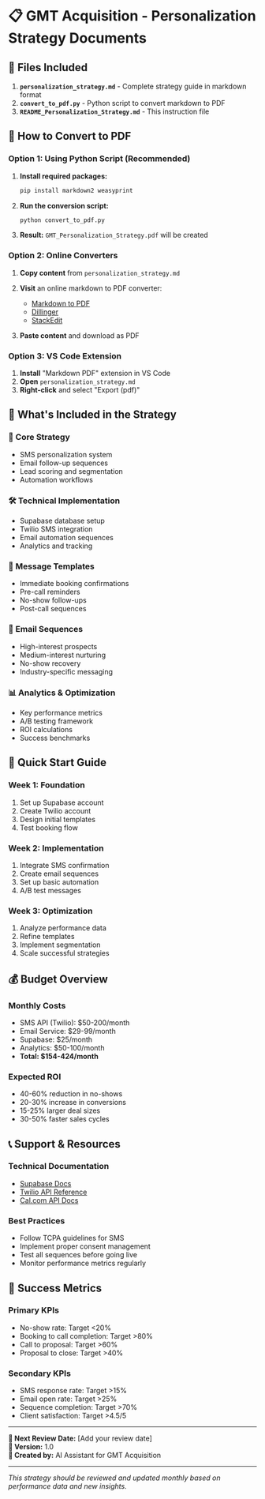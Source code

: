 # 📋 GMT Acquisition - Personalization Strategy Documents

## **📁 Files Included**

1. **`personalization_strategy.md`** - Complete strategy guide in markdown format
2. **`convert_to_pdf.py`** - Python script to convert markdown to PDF
3. **`README_Personalization_Strategy.md`** - This instruction file

## **🔄 How to Convert to PDF**

### **Option 1: Using Python Script (Recommended)**

1. **Install required packages:**
   ```bash
   pip install markdown2 weasyprint
   ```

2. **Run the conversion script:**
   ```bash
   python convert_to_pdf.py
   ```

3. **Result:** `GMT_Personalization_Strategy.pdf` will be created

### **Option 2: Online Converters**

1. **Copy content** from `personalization_strategy.md`
2. **Visit** an online markdown to PDF converter:
   - [Markdown to PDF](https://www.markdowntopdf.com/)
   - [Dillinger](https://dillinger.io/)
   - [StackEdit](https://stackedit.io/)

3. **Paste content** and download as PDF

### **Option 3: VS Code Extension**

1. **Install** "Markdown PDF" extension in VS Code
2. **Open** `personalization_strategy.md`
3. **Right-click** and select "Export (pdf)"

## **📖 What's Included in the Strategy**

### **🎯 Core Strategy**
- SMS personalization system
- Email follow-up sequences
- Lead scoring and segmentation
- Automation workflows

### **🛠️ Technical Implementation**
- Supabase database setup
- Twilio SMS integration
- Email automation sequences
- Analytics and tracking

### **📱 Message Templates**
- Immediate booking confirmations
- Pre-call reminders
- No-show follow-ups
- Post-call sequences

### **📧 Email Sequences**
- High-interest prospects
- Medium-interest nurturing
- No-show recovery
- Industry-specific messaging

### **📊 Analytics & Optimization**
- Key performance metrics
- A/B testing framework
- ROI calculations
- Success benchmarks

## **🚀 Quick Start Guide**

### **Week 1: Foundation**
1. Set up Supabase account
2. Create Twilio account
3. Design initial templates
4. Test booking flow

### **Week 2: Implementation**
1. Integrate SMS confirmation
2. Create email sequences
3. Set up basic automation
4. A/B test messages

### **Week 3: Optimization**
1. Analyze performance data
2. Refine templates
3. Implement segmentation
4. Scale successful strategies

## **💰 Budget Overview**

### **Monthly Costs**
- SMS API (Twilio): $50-200/month
- Email Service: $29-99/month
- Supabase: $25/month
- Analytics: $50-100/month
- **Total: $154-424/month**

### **Expected ROI**
- 40-60% reduction in no-shows
- 20-30% increase in conversions
- 15-25% larger deal sizes
- 30-50% faster sales cycles

## **📞 Support & Resources**

### **Technical Documentation**
- [Supabase Docs](https://supabase.com/docs)
- [Twilio API Reference](https://www.twilio.com/docs)
- [Cal.com API Docs](https://developer.cal.com)

### **Best Practices**
- Follow TCPA guidelines for SMS
- Implement proper consent management
- Test all sequences before going live
- Monitor performance metrics regularly

## **🎯 Success Metrics**

### **Primary KPIs**
- No-show rate: Target <20%
- Booking to call completion: Target >80%
- Call to proposal: Target >60%
- Proposal to close: Target >40%

### **Secondary KPIs**
- SMS response rate: Target >15%
- Email open rate: Target >25%
- Sequence completion: Target >70%
- Client satisfaction: Target >4.5/5

---

**📅 Next Review Date:** [Add your review date]  
**📝 Version:** 1.0  
**👤 Created by:** AI Assistant for GMT Acquisition

---

*This strategy should be reviewed and updated monthly based on performance data and new insights.* 